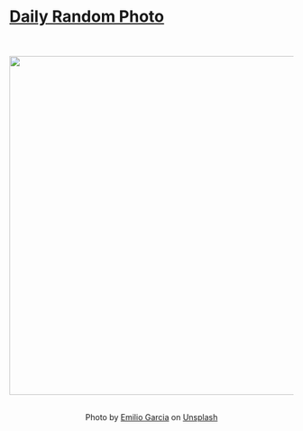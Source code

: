# [Daily Random Photo](https://www.dailyrandomphoto.com/)

<div align="center">
  <br>
  <br>
  <a href="https://www.dailyrandomphoto.com/p/2021/2021-09-04/"><img src="https://images.unsplash.com/photo-1628438273149-2497bd48f1a4?crop=entropy&cs=tinysrgb&fit=max&fm=jpg&ixid=Mnw3NzUwOHwwfDF8cmFuZG9tfHx8fHx8fHx8MTYzMDcxNDUxOA&ixlib=rb-1.2.1&q=80&w=1080" width="600px"></a>
  <br>
  <br>
  <p class="has-text-grey">Photo by <a href="https://unsplash.com/@piensaenpixel?utm_source=Daily%20Random%20Photo&amp;utm_medium=referral" target="_blank" rel="noopener noreferrer">Emilio Garcia</a> on <a href="https://unsplash.com/photos/AmYBsuRoEsA?utm_source=Daily%20Random%20Photo&amp;utm_medium=referral" target="_blank" rel="noopener noreferrer">Unsplash</a></p>
</div>
